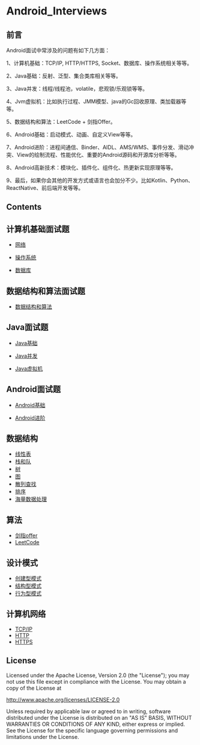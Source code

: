 # Android_Interviews

## 前言
Android面试中常涉及的问题有如下几方面：

1、计算机基础：TCP/IP, HTTP/HTTPS, Socket、数据库、操作系统相关等等。

2、Java基础：反射、泛型、集合类库相关等等。

3、Java并发：线程/线程池，volatile，悲观锁/乐观锁等等。

4、Jvm虚拟机：比如执行过程、JMM模型、java的Gc回收原理、类加载器等等。

5、数据结构和算法：LeetCode + 剑指Offer。

6、Android基础：启动模式、动画、自定义View等等。

7、Android进阶：进程间通信、Binder、AIDL、AMS/WMS、事件分发、滑动冲突、View的绘制流程、性能优化、重要的Android源码和开源库分析等等。

8、Android高新技术：模块化、插件化、组件化、热更新实现原理等等。

9、最后，如果你会其他的开发方式或语言也会加分不少。比如Kotlin、Python、ReactNative、前后端开发等等。

## Contents

## 计算机基础面试题

* [网络]()

* [操作系统]()

* [数据库]()


## 数据结构和算法面试题

* [数据结构和算法]()


## Java面试题

* [Java基础]()

* [Java并发]()

* [Java虚拟机]()


## Android面试题

* [Android基础]()

* [Android进阶](https://github.com/kk9923/Android_Interviews/blob/master/Android/advance.md)

## 数据结构

* [线性表]()
* [栈和队]()
* [树]()
* [图]()
* [散列查找]()
* [排序]()
* [海量数据处理]()

## 算法

* [剑指offer]()
* [LeetCode]()

## 设计模式

* [创建型模式](https://github.com/kk9923/Android_Interviews/blob/master/DesignPatterns/CreatorPattern.md)
* [结构型模式](https://github.com/kk9923/Android_Interviews/blob/master/DesignPatterns/StructuralPattern.md)
* [行为型模式](https://github.com/kk9923/Android_Interviews/blob/master/DesignPatterns/BehavioralPattern.md)

## 计算机网络

* [TCP/IP]()
* [HTTP]()
* [HTTPS]()

    
## License

Licensed under the Apache License, Version 2.0 (the "License");
you may not use this file except in compliance with the License.
You may obtain a copy of the License at

   http://www.apache.org/licenses/LICENSE-2.0

Unless required by applicable law or agreed to in writing, software
distributed under the License is distributed on an "AS IS" BASIS,
WITHOUT WARRANTIES OR CONDITIONS OF ANY KIND, either express or implied.
See the License for the specific language governing permissions and
limitations under the License.
